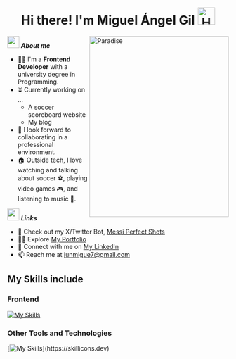 <h1 align="center"><b>Hi there! I'm Miguel Ángel Gil </b><img src="https://media.tenor.com/V6eqjObT7DQAAAAj/hola.gif" width="39" alt="Hello Gif"></h1>

<img src="https://media0.giphy.com/media/v1.Y2lkPTc5MGI3NjExOTB0b3RpY2NjZW12ano1cGgzbjNjcWtzb2F2d3NqeGwwZnpwMjFweCZlcD12MV9pbnRlcm5hbF9naWZfYnlfaWQmY3Q9Zw/l41m6XWcURxUcKLWE/giphy.gif" align="right" width=317px height=411px alt="Paradise" >

<img src="https://media.giphy.com/media/ObNTw8Uzwy6KQ/giphy.gif" width="27px" margin-left="3px">&nbsp;***About me***

- 👨‍💻 I'm a **Frontend Developer** with a university degree in Programming.
- ⏳ Currently working on ...
  - A soccer scoreboard website
  - My blog
- 🎯 I look forward to collaborating in a professional environment.
- 🏠 Outside tech, I love watching and talking about soccer ⚽, playing video games 🎮, and listening to music 🎵.

<img src="https://media.giphy.com/media/ObNTw8Uzwy6KQ/giphy.gif" width="27px">&nbsp;***Links***
- 🤖 Check out my X/Twitter Bot, <a href="https://github.com/Leumig/bot-twitter">Messi Perfect Shots</a>
- 👨‍💻 Explore <a href="https://miguel-angel-gil.netlify.app/">My Portfolio</a>
- 💼 Connect with me on <a href="linkedin.com/in/gil-miguel-angel/">My LinkedIn</a>
- 📫 Reach me at <a href="junmigue7@gmail.com">junmigue7@gmail.com</a>

##  My Skills include

<h3> Frontend </h3>

[![My Skills](https://skillicons.dev/icons?i=html,css,js,ts,angular,astro,tailwind,bootstrap)](https://skillicons.dev)

<h3> Other Tools and Technologies </h3>

[![My Skills](https://skillicons.dev/icons?i=git,firebase,mysql,php,nodejs,postman,dotnet,cs,)](https://skillicons.dev)
